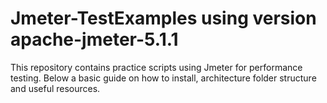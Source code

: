 # Jmeter-TestExamples using version apache-jmeter-5.1.1
This repository contains practice scripts using Jmeter for performance testing.
Below a basic guide on how to install, architecture folder structure and useful resources.




